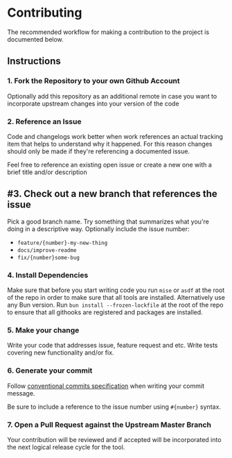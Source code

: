 # Contributing

The recommended workflow for making a contribution to the project is documented below.

## Instructions

### 1. Fork the Repository to your own Github Account

Optionally add this repository as an additional remote in case you want to incorporate upstream changes into your version of the code

### 2. Reference an Issue

Code and changelogs work better when work references an actual tracking item that helps to understand why it happened. For this reason changes should only be made if they're referencing a documented issue.

Feel free to reference an existing open issue or create a new one with a brief title and/or description

## #3. Check out a new branch that references the issue

Pick a good branch name. Try something that summarizes what you're doing in a descriptive way. Optionally include the issue number:

- `feature/{number}-my-new-thing`
- `docs/improve-readme`
- `fix/{number}some-bug`

### 4. Install Dependencies

Make sure that before you start writing code you run `mise` or `asdf` at the root of the repo in order to make sure that all tools are installed. Alternatively use any Bun version. Run `bun install --frozen-lockfile` at the root of the repo to ensure that all githooks are registered and packages are installed.

### 5. Make your change

Write your code that addresses issue, feature request and etc. Write tests covering new functionality and/or fix.

### 6. Generate your commit

Follow [conventional commits specification](https://www.conventionalcommits.org/en/v1.0.0/#specification) when writing your commit message.

Be sure to include a reference to the issue number using `#{number}` syntax.

### 7. Open a Pull Request against the Upstream Master Branch

Your contribution will be reviewed and if accepted will be incorporated into the next logical release cycle for the tool.

